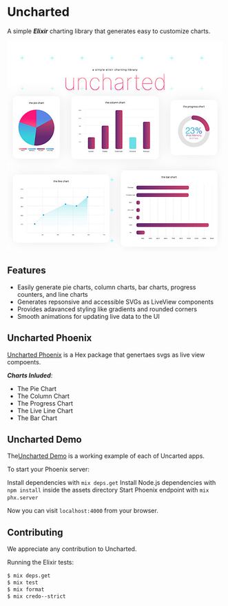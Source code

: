 # Uncharted
A simple ***Elixir*** charting library that generates easy to customize charts.

![Bar Chart](/demo/assets/static/images/uncharted.jpg?raw=true "Bar Chart")

## Features
- Easily generate pie charts, column charts, bar charts, progress counters, and line charts
- Generates repsonsive and accessible SVGs as LiveView components
- Provides adavanced styling like gradients and rounded corners
- Smooth animations for updating live data to the UI

## Uncharted Phoenix
[Uncharted Phoenix](/uncharted_phoenix) is a Hex package that genertaes svgs as live view compoents.

***Charts Inluded***:
- The Pie Chart
- The Column Chart
- The Progress Chart
- The Live Line Chart
- The Bar Chart

## Uncharted Demo
The[Uncharted Demo](/demo) is a working example of each of Uncarted apps.

To start your Phoenix server:

Install dependencies with `mix deps.get`
Install Node.js dependencies with `npm install` inside the assets directory
Start Phoenix endpoint with `mix phx.server`

Now you can visit `localhost:4000` from your browser.


## Contributing
We appreciate any contribution to Uncharted.

Running the Elixir tests:
```
$ mix deps.get
$ mix test
$ mix format
$ mix credo--strict
  ```




